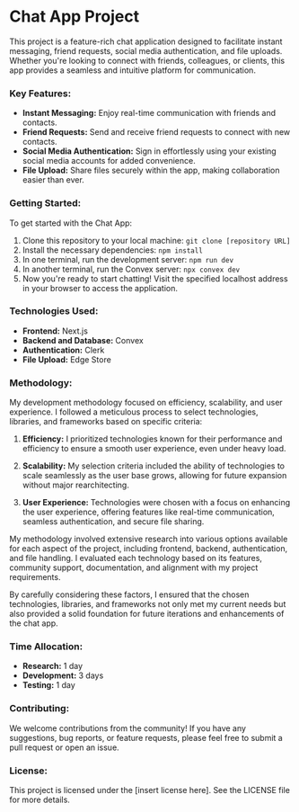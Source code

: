 # Chat App Project

This project is a feature-rich chat application designed to facilitate instant messaging, friend requests, social media authentication, and file uploads. Whether you're looking to connect with friends, colleagues, or clients, this app provides a seamless and intuitive platform for communication.

### Key Features:
- **Instant Messaging:** Enjoy real-time communication with friends and contacts.
- **Friend Requests:** Send and receive friend requests to connect with new contacts.
- **Social Media Authentication:** Sign in effortlessly using your existing social media accounts for added convenience.
- **File Upload:** Share files securely within the app, making collaboration easier than ever.

### Getting Started:
To get started with the Chat App:
1. Clone this repository to your local machine: `git clone [repository URL]`
2. Install the necessary dependencies: `npm install`
3. In one terminal, run the development server: `npm run dev`
4. In another terminal, run the Convex server: `npx convex dev`
5. Now you're ready to start chatting! Visit the specified localhost address in your browser to access the application.

### Technologies Used:
- **Frontend:** Next.js
- **Backend and Database:** Convex
- **Authentication:** Clerk
- **File Upload:** Edge Store

### Methodology:
My development methodology focused on efficiency, scalability, and user experience. I followed a meticulous process to select technologies, libraries, and frameworks based on specific criteria:

1. **Efficiency:** I prioritized technologies known for their performance and efficiency to ensure a smooth user experience, even under heavy load.
   
2. **Scalability:** My selection criteria included the ability of technologies to scale seamlessly as the user base grows, allowing for future expansion without major rearchitecting.
   
3. **User Experience:** Technologies were chosen with a focus on enhancing the user experience, offering features like real-time communication, seamless authentication, and secure file sharing.

My methodology involved extensive research into various options available for each aspect of the project, including frontend, backend, authentication, and file handling. I evaluated each technology based on its features, community support, documentation, and alignment with my project requirements.

By carefully considering these factors, I ensured that the chosen technologies, libraries, and frameworks not only met my current needs but also provided a solid foundation for future iterations and enhancements of the chat app.

### Time Allocation:
- **Research:** 1 day
- **Development:** 3 days
- **Testing:** 1 day

### Contributing:
We welcome contributions from the community! If you have any suggestions, bug reports, or feature requests, please feel free to submit a pull request or open an issue.

### License:
This project is licensed under the [insert license here]. See the LICENSE file for more details.
